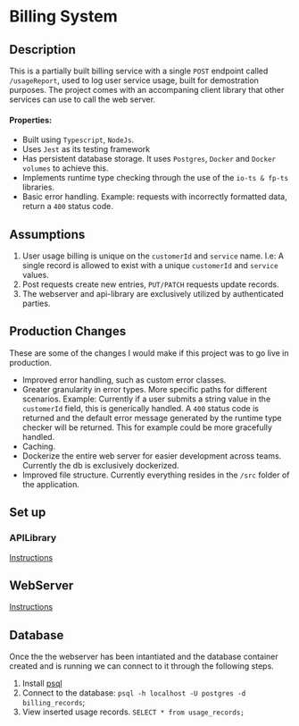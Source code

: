 # Billing System

## Description

This is a partially built billing service with a single `POST` endpoint called `/usageReport`, used to log user service usage,
built for demostration purposes. The project comes with an accompaning client library that other services can use to call the web server.

#### Properties:

-   Built using `Typescript`, `NodeJs`.
-   Uses `Jest` as its testing framework
-   Has persistent database storage. It uses `Postgres`, `Docker` and `Docker volumes` to achieve this.
-   Implements runtime type checking through the use of the `io-ts & fp-ts` libraries.
-   Basic error handling. Example: requests with incorrectly formatted data, return a `400` status code.

## Assumptions

1. User usage billing is unique on the `customerId` and `service` name. I.e: A single record is allowed to exist with a unique `customerId` and `service` values.
2. Post requests create new entries, `PUT/PATCH` requests update records.
3. The webserver and api-library are exclusively utilized by authenticated parties.

## Production Changes

These are some of the changes I would make if this project was to go live in production.

-   Improved error handling, such as custom error classes.
-   Greater granularity in error types. More specific paths for different scenarios.
    Example: Currently if a user submits a string value in the `customerId` field, this is generically handled.
    A `400` status code is returned and the default error message generated by the runtime type checker will be returned.
    This for example could be more gracefully handled.
-   Caching.
-   Dockerize the entire web server for easier development across teams. Currently the db is exclusively dockerized.
-   Improved file structure. Currently everything resides in the `/src` folder of the application.

## Set up

### APILibrary

[Instructions](./apiLibrary/README.md)

## WebServer

[Instructions](./webServer/README.md)

## Database

Once the the webserver has been intantiated and the database container created and is running we can connect to it through the following steps.

1. Install [psql](https://www.timescale.com/blog/how-to-install-psql-on-mac-ubuntu-debian-windows/)
2. Connect to the database: `psql -h localhost -U postgres -d billing_records`;
3. View inserted usage records. `SELECT * from usage_records;`
